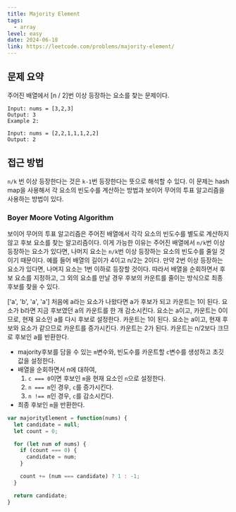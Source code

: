```yaml
---
title: Majority Element
tags:
  - array
level: easy
date: 2024-06-18
link: https://leetcode.com/problems/majority-element/
---
```


## 문제 요약

주어진 배열에서 [n / 2]번 이상 등장하는 요소를 찾는 문제이다.

```text
Input: nums = [3,2,3]
Output: 3
Example 2:

Input: nums = [2,2,1,1,1,2,2]
Output: 2
```

## 접근 방법

`n/k` 번 이상 등장한다는 것은 `k-1`번 등장한다는 뜻으로 해석할 수 있다.
이 문제는 hash map을 사용해서 각 요소의 빈도수를 계산하는 방법과 보이어 무어의 투표 알고리즘을 사용하는 방법이 있다.

### Boyer Moore Voting Algorithm

보이어 무어의 투표 알고리즘은 주어진 배열에서 각각 요소의 빈도수를 별도로 계산하지 않고 후보 요소를 찾는 알고리즘이다.
이게 가능한 이유는 주어진 배열에서 `n/k`번 이상 등장하는 요소가 있다면, 나머지 요소는 `n/k`번 이상 등장하는 요소의 빈도수를 줄일 것이기 때문이다.
예를 들어 배열의 길이가 4이고 n/2는 2이다. 만약 2번 이상 등장하는 요소가 있다면, 나머지 요소는 1번 이하로 등장할 것이다.
따라서 배열을 순회하면서 후보 요소를 지정하고, 그 외의 요소를 만날 경우 후보의 카운트를 줄이는 방식으로 최종 후보를 찾을 수 있다.

['a', 'b', 'a', 'a']
처음에 a라는 요소가 나왔다면 a가 후보가 되고 카운트는 1이 된다.
요소가 b라면 지금 후보였던 a의 카운트를 한 개 감소시킨다.
요소는 a이고, 카운트는 0이므로, 현재 요소인 a를 다시 후보로 설정한다. 카운트는 1이 된다.
요소는 a이고, 현재 후보와 요소가 같으므로 카운트를 증가시킨다. 카운트는 2가 된다.
카운트는 n/2보다 크므로 후보인 a를 반환한다.


- majority후보를 담을 수 있는 `m`변수와, 빈도수를 카운트할 `c`변수를 생성하고 초깃값을 설정한다.
- 배열을 순회하면서 n에 대하여,
  1. `c === 0`이면 후보인 `m`을 현재 요소인 `n`으로 설정한다.
  2. `n === m`인 경우, `c`를 증가시킨다.
  3. `n !== m`인 경우, `c`를 감소시킨다.
- 최종 후보인 `m`을 반환한다. 


```js
var majorityElement = function(nums) {
  let candidate = null;
  let count = 0;

  for (let num of nums) {
    if (count === 0) {
      candidate = num;
    }

    count += (num === candidate) ? 1 : -1;
  }

  return candidate;
}
```
